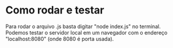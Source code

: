 # Como rodar e testar
Para rodar o arquivo .js basta digitar "node index.js" no terminal.
<br>
Podemos testar o servidor local em um navegador com o endereço "localhost:8080" (onde 8080 é  porta usada).
